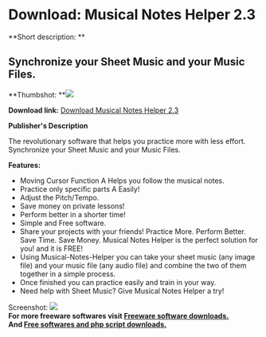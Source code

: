 # Download: Musical Notes Helper 2.3

**Short description: **

## Synchronize your Sheet Music and your Music Files.

  
**Thumbshot: **![](http://www.freewarefiles.com/screenshot/musicnh22_md.jpg)   
  
**Download link:** [Download Musical Notes Helper 2.3](http://freesoftwares.boysofts.com/Musical-Notes-Helper_program_53237.html)  
  

**Publisher's Description**  
  

The revolutionary software that helps you practice more with less effort.
Synchronize your Sheet Music and your Music Files.

**Features:**

  * Moving Cursor Function A Helps you follow the musical notes. 
  * Practice only specific parts A Easily! 
  * Adjust the Pitch/Tempo. 
  * Save money on private lessons! 
  * Perform better in a shorter time! 
  * Simple and Free software. 
  * Share your projects with your friends! Practice More. Perform Better. Save Time. Save Money. Musical Notes Helper is the perfect solution for you! and it is FREE! 
  * Using Musical-Notes-Helper you can take your sheet music (any image file) and your music file (any audio file) and combine the two of them together in a simple process. 
  * Once finished you can practice easily and train in your way. 
  * Need help with Sheet Music? Give Musical Notes Helper a try! 

  
  
Screenshot: ![](http://www.freewarefiles.com/screenshot/musicnh22.jpg)  
**For more freeware softwares visit [Freeware software downloads.](http://freesoftwares.boysofts.com/)**   
**And [Free softwares and php script downloads.](http://www.boysofts.com/)**


